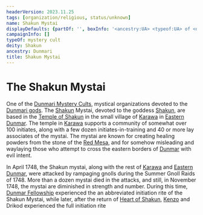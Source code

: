 ```yaml
---
headerVersion: 2023.11.25
tags: [organization/religious, status/unknown]
name: Shakun Mystai
displayDefaults: {partOf: '', boxInfo: '<ancestry:UA> <typeof:UA> of <deity:UA>'}
campaignInfo: []
typeOf: mystery cult
deity: Shakun
ancestry: Dunmari
title: Shakun Mystai
---
```

# The Shakun Mystai

One of the [Dunmari Mystery Cults](<./dunmari-mystery-cults.md>), mystical organizations devoted to the [Dunmari gods](<../../cosmology/religions/five-siblings/five-siblings.md>). The [Shakun](<../../cosmology/gods/incorporeal-gods/dunmari-pantheon/shakun.md>) Mystai, devoted to the goddess [Shakun](<../../cosmology/gods/incorporeal-gods/dunmari-pantheon/shakun.md>), are based in the [Temple of Shakun](<../../gazetteer/greater-dunmar/realms/dunmar/eastern-dunmar/temple-of-shakun.md>) in the small village of [Karawa](<../../gazetteer/greater-dunmar/realms/dunmar/eastern-dunmar/karawa.md>) in [Eastern Dunmar](<../../gazetteer/greater-dunmar/realms/dunmar/eastern-dunmar/eastern-dunmar.md>). The temple in [Karawa](<../../gazetteer/greater-dunmar/realms/dunmar/eastern-dunmar/karawa.md>) supports a community of somewhat over 100 initiates, along with a few dozen initiates-in-training and 40 or more lay associates of the mystai. The mystai are known for creating healing powders from the stone of the [Red Mesa](<../../gazetteer/greater-dunmar/realms/dunmar/eastern-dunmar/red-mesa.md>), and for somehow misleading and waylaying those who attempt to cross the eastern borders of [Dunmar](<../../gazetteer/greater-dunmar/realms/dunmar/dunmar.md>) with evil intent. 


In April 1748, the Shakun mystai, along with the rest of [Karawa](<../../gazetteer/greater-dunmar/realms/dunmar/eastern-dunmar/karawa.md>) and [Eastern Dunmar](<../../gazetteer/greater-dunmar/realms/dunmar/eastern-dunmar/eastern-dunmar.md>), were attacked by rampaging gnolls during the Summer Gnoll Raids of 1748. More than a dozen mystai died in the attacks, and still, in November 1748, the mystai are diminished in strength and number. During this time, [Dunmar Fellowship](<../../people/pcs/dunmar-fellowship/dunmar-fellowship.md>) experienced the an abbreviated initiation rite of the Shakun Mystai, while later, after the return of [Heart of Shakun](<../../things/artifacts-of-power/heart-of-shakun.md>), [Kenzo](<../../people/pcs/dunmar-fellowship/kenzo.md>) and Drikod experienced the full initiation rite



